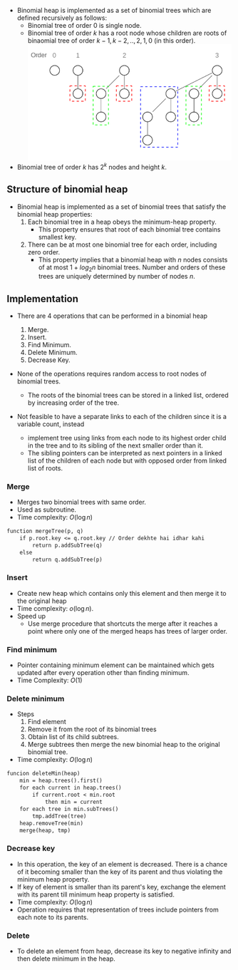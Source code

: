 - Binomial heap is implemented as a set of binomial trees which are defined recursively as follows:
	- Binomial tree of order 0 is single node.
	- Binomial tree of order $k$ has a root node whose children are roots of binaomial tree of order $k - 1, k - 2, .. , 2, 1, 0$ (in this order).
![](../Images/Pasted%20image%2020230516091854.png)
- Binomial tree of order $k$ has $2^k$ nodes and height $k$. 

## Structure of binomial heap
- Binomial heap is implemented as a set of binomial trees that satisfy the binomial heap properties:
	1. Each binomial tree in a heap obeys the minimum-heap property.
		- This property ensures that root of each binomial tree contains smallest key.
	2. There can be at most one binomial tree for each order, including zero order.
		- This property implies that a binomial heap with $n$ nodes consists of at most $1 + log_2 n$ binomial trees. Number and orders of these trees are uniquely determined by number of nodes $n$. 

## Implementation
- There are 4 operations that can be performed in a binomial heap
	1. Merge.
	2. Insert.
	3. Find Minimum.
	4. Delete Minimum.
	5. Decrease Key.

- None of the operations requires random access to root nodes of binomial trees.
	- The roots of the binomial trees can be stored in a linked list, ordered by increasing order of the tree. 
- Not feasible to have a separate links to each of the children since it is a variable count, instead
	- implement tree using links from each node to its highest order child in the tree and to its sibling of the next smaller order than it.
	- The sibling pointers can be interpreted as next pointers in a linked list of the children of each node but with opposed order from linked list of roots.

### Merge
- Merges two binomial trees with same order. 
- Used as subroutine.
- Time complexity: $O(\log n)$

```Algorithm
function mergeTree(p, q)
	if p.root.key <= q.root.key // Order dekhte hai idhar kahi
		return p.addSubTree(q)
	else
		return q.addSubTree(p)
```

### Insert
- Create new heap which contains only this element and then merge it to the original heap
- Time complexity: $o(\log n)$.
- Speed up
	- Use merge procedure that shortcuts the merge after it reaches a point where only one of the merged heaps has trees of larger order.

### Find minimum 
- Pointer containing minimum element can be maintained which gets updated after every operation other than finding minimum.
- Time Complexity: $O(1)$

### Delete minimum
- Steps
	1. Find element
	1. Remove it from the root of its binomial trees
	1. Obtain list of its child subtrees. 
	1. Merge subtrees then merge the new binomial heap to the original binomial tree.
- Time complexity: $O(\log n)$
```Algorithm
funcion deleteMin(heap)
	min = heap.trees().first()
	for each current in heap.trees()
		if current.root < min.root 
			then min = current
	for each tree in min.subTrees()
		tmp.addTree(tree)
	heap.removeTree(min)
	merge(heap, tmp)
```

### Decrease key
- In this operation, the key of an element is decreased. There is a chance of it becoming smaller than the key of its parent and thus violating the minimum heap property. 
- If key of element is smaller than its parent's key, exchange the element with its parent till minimum heap property is satisfied.
- Time complexity: $O(\log n)$
- Operation requires that representation of trees include pointers from each note to its parents.

### Delete
- To delete an element from heap, decrease its key to negative infinity and then delete minimum in the heap.